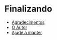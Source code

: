 # Finalizando

- [Agradecimentos](finalizando.1.md)
- [O Autor](finalizando.2.md)
- [Ajude a manter](finalizando.3.md)